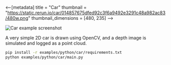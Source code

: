 <--[metadata]
title = "Car"
thumbnail = "https://static.rerun.io/car/014857675dfed92c3f6a9492e3291c48a982ac83/480w.png"
thumbnail_dimensions = [480, 235]
-->


<picture>
  <source media="(max-width: 480px)" srcset="https://static.rerun.io/car/014857675dfed92c3f6a9492e3291c48a982ac83/480w.png">
  <source media="(max-width: 768px)" srcset="https://static.rerun.io/car/014857675dfed92c3f6a9492e3291c48a982ac83/768w.png">
  <source media="(max-width: 1024px)" srcset="https://static.rerun.io/car/014857675dfed92c3f6a9492e3291c48a982ac83/1024w.png">
  <source media="(max-width: 1200px)" srcset="https://static.rerun.io/car/014857675dfed92c3f6a9492e3291c48a982ac83/1200w.png">
  <img src="https://static.rerun.io/car/014857675dfed92c3f6a9492e3291c48a982ac83/full.png" alt="Car example screenshot">
</picture>


A very simple 2D car is drawn using OpenCV, and a depth image is simulated and logged as a point cloud.

```bash
pip install -r examples/python/car/requirements.txt
python examples/python/car/main.py
```